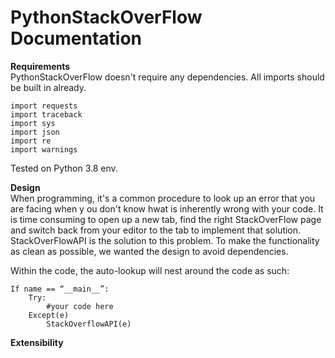 # PythonStackOverFlow Documentation

**Requirements** <br>
PythonStackOverFlow doesn't require any dependencies. All imports should be built in already.
```
import requests
import traceback
import sys
import json
import re
import warnings
```
Tested on Python 3.8 env.

**Design** <br>
When programming, it's a common procedure to look up an error that you are facing when y ou don't know hwat is inherently wrong with your code. It is time consuming to open up a new tab, find the right StackOverFlow page and switch back from your editor to the tab to implement that solution. StackOverFlowAPI is the solution to this problem. To make the functionality as clean as possible, we wanted the design to avoid dependencies.  <br>

Within the code, the auto-lookup will nest around the code as such:
```
If name == “__main__”:
	Try:
		#your code here
	Except(e)
		StackOverflowAPI(e)
```


**Extensibility** <br>






